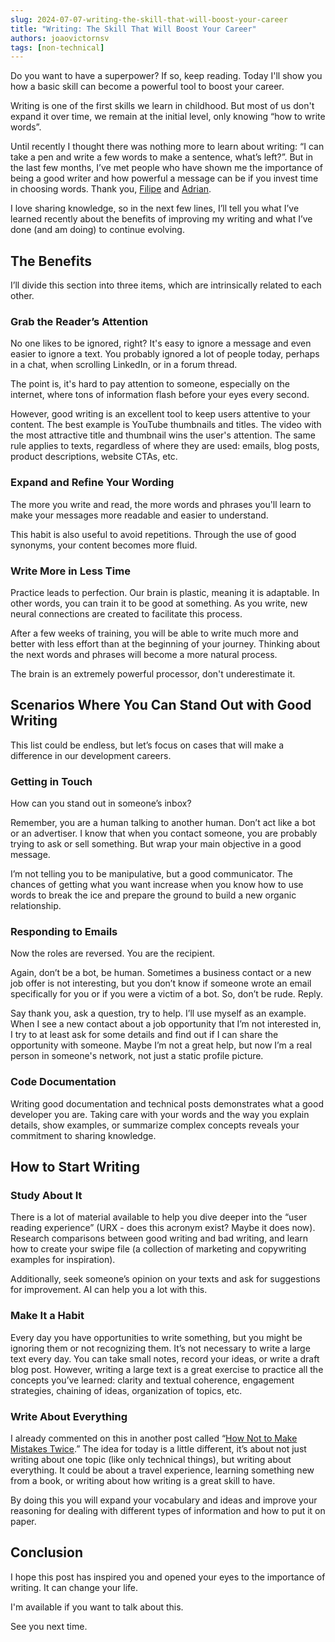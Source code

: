 ```yaml
---
slug: 2024-07-07-writing-the-skill-that-will-boost-your-career
title: "Writing: The Skill That Will Boost Your Career"
authors: joaovictornsv
tags: [non-technical]
---
```


Do you want to have a superpower? If so, keep reading. Today I'll show you how a basic skill can become a powerful tool to boost your career.

<!-- truncate -->

Writing is one of the first skills we learn in childhood. But most of us don't expand it over time, we remain at the initial level, only knowing “how to write words”.

Until recently I thought there was nothing more to learn about writing: “I can take a pen and write a few words to make a sentence, what’s left?”. But in the last few months, I’ve met people who have shown me the importance of being a good writer and how powerful a message can be if you invest time in choosing words. Thank you, [Filipe](https://twitter.com/FilipeNevola) and [Adrian](https://www.linkedin.com/in/adrianpako/).

I love sharing knowledge, so in the next few lines, I’ll tell you what I’ve learned recently about the benefits of improving my writing and what I’ve done (and am doing) to continue evolving.

## The Benefits

I’ll divide this section into three items, which are intrinsically related to each other.

### Grab the Reader’s Attention

No one likes to be ignored, right? It's easy to ignore a message and even easier to ignore a text. You probably ignored a lot of people today, perhaps in a chat, when scrolling LinkedIn, or in a forum thread.

The point is, it's hard to pay attention to someone, especially on the internet, where tons of information flash before your eyes every second.

However, good writing is an excellent tool to keep users attentive to your content. The best example is YouTube thumbnails and titles. The video with the most attractive title and thumbnail wins the user's attention. The same rule applies to texts, regardless of where they are used: emails, blog posts, product descriptions, website CTAs, etc.

### Expand and Refine Your Wording

The more you write and read, the more words and phrases you'll learn to make your messages more readable and easier to understand.

This habit is also useful to avoid repetitions. Through the use of good synonyms, your content becomes more fluid.

### Write More in Less Time

Practice leads to perfection. Our brain is plastic, meaning it is adaptable. In other words, you can train it to be good at something. As you write, new neural connections are created to facilitate this process.

After a few weeks of training, you will be able to write much more and better with less effort than at the beginning of your journey. Thinking about the next words and phrases will become a more natural process.

The brain is an extremely powerful processor, don't underestimate it.

## Scenarios Where You Can Stand Out with Good Writing

This list could be endless, but let’s focus on cases that will make a difference in our development careers.

### Getting in Touch

How can you stand out in someone’s inbox?

Remember, you are a human talking to another human. Don’t act like a bot or an advertiser. I know that when you contact someone, you are probably trying to ask or sell something. But wrap your main objective in a good message.

I’m not telling you to be manipulative, but a good communicator. The chances of getting what you want increase when you know how to use words to break the ice and prepare the ground to build a new organic relationship.

### Responding to Emails

Now the roles are reversed. You are the recipient.

Again, don’t be a bot, be human. Sometimes a business contact or a new job offer is not interesting, but you don’t know if someone wrote an email specifically for you or if you were a victim of a bot. So, don’t be rude. Reply.

Say thank you, ask a question, try to help. I’ll use myself as an example. When I see a new contact about a job opportunity that I’m not interested in, I try to at least ask for some details and find out if I can share the opportunity with someone. Maybe I’m not a great help, but now I’m a real person in someone's network, not just a static profile picture.

### Code Documentation

Writing good documentation and technical posts demonstrates what a good developer you are. Taking care with your words and the way you explain details, show examples, or summarize complex concepts reveals your commitment to sharing knowledge.

## How to Start Writing

### Study About It

There is a lot of material available to help you dive deeper into the “user reading experience” (URX - does this acronym exist? Maybe it does now). Research comparisons between good writing and bad writing, and learn how to create your swipe file (a collection of marketing and copywriting examples for inspiration).

Additionally, seek someone’s opinion on your texts and ask for suggestions for improvement. AI can help you a lot with this.

### Make It a Habit

Every day you have opportunities to write something, but you might be ignoring them or not recognizing them. It’s not necessary to write a large text every day. You can take small notes, record your ideas, or write a draft blog post. However, writing a large text is a great exercise to practice all the concepts you’ve learned: clarity and textual coherence, engagement strategies, chaining of ideas, organization of topics, etc.

### Write About Everything

I already commented on this in another post called “[How Not to Make Mistakes Twice](https://news.lemeno.io/en/joaovictornsv/how-not-to-make-mistakes-twice-1).” The idea for today is a little different, it’s about not just writing about one topic (like only technical things), but writing about everything. It could be about a travel experience, learning something new from a book, or writing about how writing is a great skill to have.

By doing this you will expand your vocabulary and ideas and improve your reasoning for dealing with different types of information and how to put it on paper.

## Conclusion

I hope this post has inspired you and opened your eyes to the importance of writing. It can change your life.

I'm available if you want to talk about this.

See you next time.